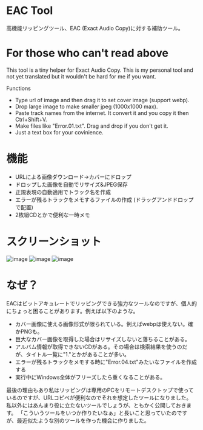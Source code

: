 # EAC Tool
高機能リッピングツール、EAC (Exact Audio Copy)に対する補助ツール。

# For those who can't read above
This tool is a tiny helper for Exact Audio Copy. This is my personal tool and not yet translated but it wouldn't be hard for me if you want.

Functions
* Type url of image and then drag it to set cover image (support webp).
* Drop large image to make smaller jpeg (1000x1000 max).
* Paste track names from the internet. It convert it and you copy it then Ctrl+Shift+V.
* Make files like "Error.01.txt". Drag and drop if you don't get it.
* Just a text box for your covinience.

# 機能
* URLによる画像ダウンロード→カバーにドロップ
* ドロップした画像を自動でリサイズ&JPEG保存
* 正規表現の自動適用でトラック名を作成
* エラーが残るトラックをメモするファイルの作成 (ドラッグアンドドロップで配置)
* 2枚組CDとかで便利な一時メモ

# スクリーンショット
![image](https://github.com/kurema/EACToolWPF/assets/10556974/20f0d7cc-f03d-4a2d-820c-a631dc57f0dc)
![image](https://github.com/kurema/EACToolWPF/assets/10556974/35f330ef-971d-4344-803a-d247d7299d1b)
![image](https://github.com/kurema/EACToolWPF/assets/10556974/7499df40-5a0d-4b79-aa4c-7f49d948a9ab)

# なぜ？
EACはビットアキュレートでリッピングできる強力なツールなのですが、個人的にちょっと困ることがあります。例えば以下のような。

* カバー画像に使える画像形式が限られている。例えばwebpは使えない。確かPNGも。
* 巨大なカバー画像を取得した場合はリサイズしないと落ちることがある。
* アルバム情報が取得できないCDがある。その場合は検索結果を使うのだが、タイトル一覧に"1."とかがあることが多い。
* エラーが残るトラックをメモする時に"Error.04.txt"みたいなファイルを作成する
* 実行中にWindows全体がフリーズしたら重くなることがある。

最後の理由もあり私はリッピングは専用のPCをリモートデスクトップで使っているのですが、URLコピペが便利なのでそれを想定したツールになりました。
私以外にはあんまり役に立たないツールでしょうが、ともかく公開しておきます。
「こういうツールをいつか作りたいなぁ」と長いこと思っていたのですが、最近似たような別のツールを作った機会に作りました。

